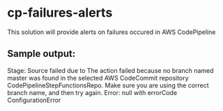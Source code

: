# cp-failures-alerts
This solution will provide alerts on failures occured in AWS CodePipeline

## Sample output:
Stage: Source failed due to The action failed because no branch named master was found in the selected AWS CodeCommit repository CodePipelineStepFunctionsRepo. Make sure you are using the correct branch name, and then try again. Error: null with errorCode ConfigurationError
